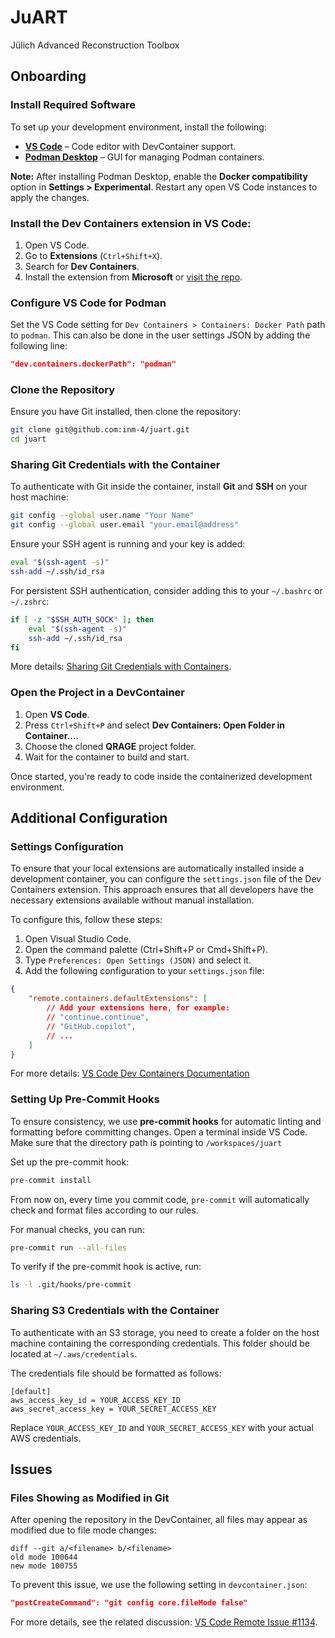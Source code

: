 # JuART

Jülich Advanced Reconstruction Toolbox

## Onboarding

### Install Required Software

To set up your development environment, install the following:

- **[VS Code](https://code.visualstudio.com/)** – Code editor with DevContainer support.
- **[Podman Desktop](https://podman-desktop.io/)** – GUI for managing Podman containers.

**Note:** After installing Podman Desktop, enable the **Docker compatibility** option in **Settings > Experimental**. Restart any open VS Code instances to apply the changes.

### Install the **Dev Containers** extension in VS Code:

1. Open VS Code.
2. Go to **Extensions** (`Ctrl+Shift+X`).
3. Search for **Dev Containers**.
4. Install the extension from **Microsoft** or [visit the repo](https://github.com/devcontainers).

### Configure VS Code for Podman

Set the VS Code setting for `Dev Containers > Containers: Docker Path` path to `podman`.
This can also be done in the user settings JSON by adding the following line:

```json
"dev.containers.dockerPath": "podman"
```

### Clone the Repository

Ensure you have Git installed, then clone the repository:

```sh
git clone git@github.com:inm-4/juart.git
cd juart
```

### Sharing Git Credentials with the Container

To authenticate with Git inside the container, install **Git** and **SSH** on your host machine:

```sh
git config --global user.name "Your Name"
git config --global user.email "your.email@address"
```

Ensure your SSH agent is running and your key is added:

```sh
eval "$(ssh-agent -s)"
ssh-add ~/.ssh/id_rsa
```

For persistent SSH authentication, consider adding this to your `~/.bashrc` or `~/.zshrc`:

```sh
if [ -z "$SSH_AUTH_SOCK" ]; then
    eval "$(ssh-agent -s)"
    ssh-add ~/.ssh/id_rsa
fi
```

More details: [Sharing Git Credentials with Containers](https://code.visualstudio.com/remote/advancedcontainers/sharing-git-credentials).

### Open the Project in a DevContainer

1. Open **VS Code**.
2. Press `Ctrl+Shift+P` and select **Dev Containers: Open Folder in Container…**.
3. Choose the cloned **QRAGE** project folder.
4. Wait for the container to build and start.

Once started, you're ready to code inside the containerized development environment.

## Additional Configuration

### Settings Configuration

To ensure that your local extensions are automatically installed inside a development container, you can configure the `settings.json` file of the Dev Containers extension. This approach ensures that all developers have the necessary extensions available without manual installation.

To configure this, follow these steps:

1. Open Visual Studio Code.
2. Open the command palette (Ctrl+Shift+P or Cmd+Shift+P).
3. Type `Preferences: Open Settings (JSON)` and select it.
4. Add the following configuration to your `settings.json` file:

```json
{
    "remote.containers.defaultExtensions": [
        // Add your extensions here, for example:
        // "continue.continue",
        // "GitHub.copilot",
        // ...
    ]
}
```

For more details: [VS Code Dev Containers Documentation](https://code.visualstudio.com/docs/devcontainers/containers)

### Setting Up Pre-Commit Hooks

To ensure consistency, we use **pre-commit hooks** for automatic linting and formatting before committing changes.
Open a terminal inside VS Code. Make sure that the directory path is pointing to `/workspaces/juart` 

Set up the pre-commit hook:
```sh
pre-commit install
```

From now on, every time you commit code, `pre-commit` will automatically check and format files according to our rules.

For manual checks, you can run:
```sh
pre-commit run --all-files
```

To verify if the pre-commit hook is active, run:
```sh
ls -l .git/hooks/pre-commit
```

### Sharing S3 Credentials with the Container

To authenticate with an S3 storage, you need to create a folder on the host machine containing the corresponding credentials. This folder should be located at `~/.aws/credentials`.

The credentials file should be formatted as follows:

```
[default]
aws_access_key_id = YOUR_ACCESS_KEY_ID
aws_secret_access_key = YOUR_SECRET_ACCESS_KEY
```

Replace `YOUR_ACCESS_KEY_ID` and `YOUR_SECRET_ACCESS_KEY` with your actual AWS credentials.

## Issues

### Files Showing as Modified in Git

After opening the repository in the DevContainer, all files may appear as modified due to file mode changes:

```
diff --git a/<filename> b/<filename>
old mode 100644
new mode 100755
```

To prevent this issue, we use the following setting in `devcontainer.json`:

```json
"postCreateCommand": "git config core.fileMode false"
```

For more details, see the related discussion: [VS Code Remote Issue #1134](https://github.com/microsoft/vscode-remote-release/issues/1134).
